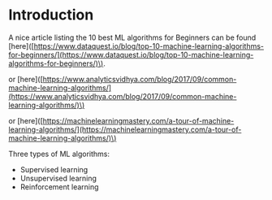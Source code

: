 # Introduction

A nice article listing the 10 best ML algorithms for Beginners can be found \[here\]\([https://www.dataquest.io/blog/top-10-machine-learning-algorithms-for-beginners/](https://www.dataquest.io/blog/top-10-machine-learning-algorithms-for-beginners/)\).

or \[here\]\([https://www.analyticsvidhya.com/blog/2017/09/common-machine-learning-algorithms/](https://www.analyticsvidhya.com/blog/2017/09/common-machine-learning-algorithms/)\)

or \[here\]\([https://machinelearningmastery.com/a-tour-of-machine-learning-algorithms/](https://machinelearningmastery.com/a-tour-of-machine-learning-algorithms/)\)

Three types of ML algorithms:

* Supervised learning
* Unsupervised learning
* Reinforcement learning



